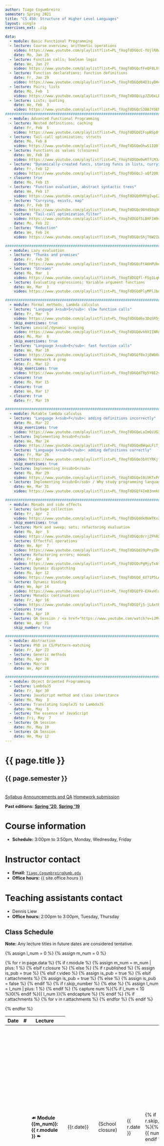 ```yaml
---
author: Tiago Cogumbreiro
semester: Spring 2021
title: "CS 450: Structure of Higher Level Languages"
layout: single
exercises_ext: .zip

data:
  - module: Basic Functional Programming
  - lecture: Course overview; arithmetic operations
    video: https://www.youtube.com/playlist?list=PL_fXogTdDGQcC-fUjlR8wkix5sFYTRMpJ
    date: Mo, Jan 25
  - lecture: Function calls; boolean logic
    date: We, Jan 27
    video: https://www.youtube.com/playlist?list=PL_fXogTdDGQcfFeQF0LXvuk41H-ok1d5A
  - lecture: Function declarations; function definitions
    date: Fr, Jan 29
    video: https://www.youtube.com/playlist?list=PL_fXogTdDGQd04D3iyBHcF_ytGQx611GF
  - lecture: Pairs; lists
    date: Mo, Feb  1
    video: https://www.youtube.com/playlist?list=PL_fXogTdDGQcLpJZUOxLEbGg4BB21p2rB
  - lecture: Lists; quoting
    date: We, Feb  3
    video: https://www.youtube.com/playlist?list=PL_fXogTdDGQcS388JYOEMgEbiEdjvbkRe
################################################################################
  - module: Advanced Functional Programming
  - lecture: Nested definitions; caching
    date: Fr, Feb  5
    video: https://www.youtube.com/playlist?list=PL_fXogTdDGQd1FspNSp8tkA4ZG3J3qRnW
  - lecture: Tail-call optimization; structs
    date: Mo, Feb 8
    video: https://www.youtube.com/playlist?list=PL_fXogTdDGQeOhwS1IQ0larZLSKopENsX
  - lecture: Functions as values (closures)
    date: We, Feb 10
    video: https://www.youtube.com/playlist?list=PL_fXogTdDGQe0wRffLM3aIlY8oRhwylOd
  - lecture: "Dynamically-created funcs, storing funcs in lists, currying"
    date: Fr, Feb 12
    video: https://www.youtube.com/playlist?list=PL_fXogTdDGQcJ-sQf20OiEAfFHD765xS0
  - closure: true
    date: Mo, Feb 15
  - lecture: "Function evaluation, abstract syntactic trees"
    date: We, Feb 17
    video: https://www.youtube.com/playlist?list=PL_fXogTdDGQdhMYgIwpCZ2v0q872ZgWsz
  - lecture: "Currying, exists, map"
    date: Fr, Feb 19
    video: https://www.youtube.com/playlist?list=PL_fXogTdDGQc90Yd5Oq3GlgDA9slA19ep
  - lecture: "Tail-call optimization,filter"
    video: https://www.youtube.com/playlist?list=PL_fXogTdDGQf5LBXF1W9cP4cDgLpJez8q
    date: Mo, Feb 22
  - lecture: "Reduction"
    date: We, Feb 24
    video: https://www.youtube.com/playlist?list=PL_fXogTdDGQcShjT6W2IWchSVnFUlJeh3

################################################################################
  - module: Lazy evaluation
  - lecture: "Thunks and promises"
    date: Fr, Feb 26
    video: https://www.youtube.com/playlist?list=PL_fXogTdDGQcFtA6HPUbdfmxoQqGREEsM
  - lecture: "Streams"
    date: Mo, Mar  1
    video: https://www.youtube.com/playlist?list=PL_fXogTdDGQfl-FSg1LqHV8xdZvirioUA
  - lecture: Evaluating expressions; Variable argument functions
    date: We, Mar  3
    video: https://www.youtube.com/playlist?list=PL_fXogTdDGQdPlyMPlJboAp0njO5pNj-x

################################################################################
  - module: Formal methods; Lambda calculus
  - lecture: "Language λ<sub>S</sub>: slow function calls"
    date: Fr, Mar  5
    video: https://www.youtube.com/playlist?list=PL_fXogTdDGQd6v3DqSR5y_9OVAfizO7Ep
    skip_exercises: true
  - lecture: Lexical/dynamic scoping
    video: https://www.youtube.com/playlist?list=PL_fXogTdDGQdvh8XIINRgTkyKbRGmOc00
    date: Mo, Mar  8
    skip_exercises: true
  - lecture: "Language λ<sub>E</sub>: fast function calls"
    date: We, Mar 10
    video: https://www.youtube.com/playlist?list=PL_fXogTdDGQf8xJjEW0XuW6zZHsT4rW7p
  - lecture: Homework 4 prep
    date: Fr, Mar 12
    skip_exercises: true
    video: https://www.youtube.com/playlist?list=PL_fXogTdDGQd7Xp5Y6E2vbuE0H7mMhUaL
  - closure: true
    date: Mo, Mar 15
  - closure: true
    date: We, Mar 17
  - closure: true
    date: Fr, Mar 19

################################################################################
  - module: Mutable lambda calculus
  - lecture: "Language λ<sub>F</sub>: adding definitions incorrectly"
    date: Mo, Mar 22
    skip_exercises: true
    video: https://www.youtube.com/playlist?list=PL_fXogTdDGQeLaImQiUG3nVgnBHNnkxLv
  - lecture: Implementing λ<sub>F</sub>
    date: We, Mar 24
    video: https://www.youtube.com/playlist?list=PL_fXogTdDGQeBWqoLFiTjNqYknD2yUSNV
  - lecture: "Language λ<sub>D</sub>: adding definitions correctly"
    date: Fr, Mar 26
    video: https://www.youtube.com/playlist?list=PL_fXogTdDGQe3bXtYRKjfqznSg4Axzz5l
    skip_exercises: true
  - lecture: Implementing λ<sub>D</sub>
    date: Mo, Mar 29
    video: https://www.youtube.com/playlist?list=PL_fXogTdDGQe10iVKTxPmGkmt1wYl2X41
  - lecture: Implementing λ<sub>D</sub> / Why study programming languages?
    date: We, Mar 31
    video: https://www.youtube.com/playlist?list=PL_fXogTdDGQf4Im83nmkOgUv9Q00nJQEW

################################################################################
  - module: Monads and side effects
  - lecture: Garbage collection
    date: Fr, Apr  2
    video: https://www.youtube.com/playlist?list=PL_fXogTdDGQddkMoWTKv2EtkNxTnUajio
    skip_exercises: true
  - lecture: Mark and sweep; sets; refactoring evaluation
    date: Mo, Apr  5
    video: https://www.youtube.com/playlist?list=PL_fXogTdDGQc0rrjZFhRX4EEp_n0KM8pL
  - lecture: Effectful operations
    date: We, Apr  7
    video: https://www.youtube.com/playlist?list=PL_fXogTdDGQdJ9yPnyZDeCrfVlLYhCZ55
  - lecture: Refactoring errors; monads
    date: Fr, Apr  9
    video: https://www.youtube.com/playlist?list=PL_fXogTdDGQcPgMjyTxAtKiZHoigBvVWa
  - lecture: Dynamic dispatching
    date: Mo, Apr 12
    video: https://www.youtube.com/playlist?list=PL_fXogTdDGQd_6V71P5LABL2OFGT7PW0V
  - lecture: Dynamic binding
    date: We, Apr 14
    video: https://www.youtube.com/playlist?list=PL_fXogTdDGQf9-EXkvHluPpG2oTs_NWZx
  - lecture: Monadic continuations
    date: Fr, Apr 16
    video: https://www.youtube.com/playlist?list=PL_fXogTdDGQfj5-jLAxtR8-NPM2KNvyBU
  - closure: true
    date: Mo, Apr 19
  - lecture: QA Session / <a href="https://www.youtube.com/watch?v=iJMvEHJ7wmA">"The Lean Researcher" by Alastair Donaldson</a>
    date: We, Apr 21
    skip_number: true

################################################################################
  - module: Abstraction
  - lecture: PhD in CS/Pattern-matching
    date: Fr, Apr 23
  - lecture: Generic methods
    date: Mo, Apr 26
  - lecture: Macros
    date: We, Apr 28

################################################################################
  - module: Object Oriented Programming
  - lecture: LambdaJS
    date: Fr, Apr 30
  - lecture: JavaScript method and class inheritance
    date: Mo, May  3
  - lecture: Translating SimpleJS to LambdaJS
    date: We, May  5
  - lecture: The essence of JavaScript
    date: Fri, May  7
  - lecture: QA Session
    date: Mo, May 10
  - lecture: QA Session
    date: We, May 12
---
```


<h1 class="has-text-centered">{{ page.title }}</h1>
<h2 class="has-text-centered" style="padding-bottom:1em;">{{ page.semester }}</h2>

<div class="buttons is-centered">
<a class="button is-large is-link" href="syllabus.pdf">Syllabus</a>
<a class="button is-large is-link" href="https://gitlab.com/cogumbreiro/cs450-s21-qa">Announcements and QA</a>
<a class="button is-large is-link" href="https://www.gradescope.com/courses/226255">Homework submission</a>
</div>

**Past editions:** [**Spring '20**](../s20/), [**Spring '19**](../s19/)

# Course information

* **Schedule:** 3:00pm to 3:50pm, Monday, Wednesday, Friday

# Instructor contact
* **Email:** [`Tiago.Cogumbreiro@umb.edu`](mailto:Tiago.Cogumbreiro@umb.edu)
* **Office hours:** {{ site.office.hours }}

# Teaching assistants contact

* Dennis Liew
* **Office hours:** 2:00pm to 3:00pm, Tuesday, Thursday


## Class Schedule

**Note:** Any lecture titles in future dates are considered tentative.


{% assign l_num = 0 %}
{% assign m_num = 0 %}
<table>
  <thead>
    <tr>
      <th>Date</th>
      <th>#</th>
      <th>Lecture</th>
      <th></th>
    </tr>
  </thead>
  <tbody>
{% for r in page.data %}
<tr>
{% if r.module %}
  {% assign m_num = m_num | plus: 1 %}
  <td></td>
  <td></td>
  <td><b>☙ Module {{m_num}}: {{ r.module }} ❧</b></td>
  <td></td>
{% elsif r.closure %}
  <td class="has-text-grey-light">{{r.date}}</td>
  <td></td>
  <td class="has-text-grey-light">(School closure)</td>
  <td></td>
{% else %}
  {% if r.published %}
    {% assign is_pub = true %}
  {% elsif r.video %}
    {% assign is_pub = true %}
  {% elsif r.attachments %}
    {% assign is_pub = true %}
  {% else %}
    {% assign is_pub = false %}
  {% endif %}
  {% if r.skip_number %}
  {% else %}
    {% assign l_num = l_num | plus: 1 %}
  {% endif %}
  {% capture num %}{% if l_num < 10 %}0{% endif %}{{ l_num }}{% endcapture %}
  <td>{{ r.date }}</td>
  <td>{% if r.skip_number %}{% else %}{{ num }}{% endif %}</td>
  <td>
  {% if is_pub %}
    <a href="lecture{{num}}.html">{{ r.lecture }}</a>
  {% else %}
    {{ r.lecture }}
  {% endif %}
  </td>
  <td>
    {% if is_pub %}
      {% capture s_url %}lecture{{ num }}.pdf{% endcapture %}
      {% if r.skip_exercises %}
        {% assign f_url = nil %}
      {% else %}
        {% capture f_url %}lecture{{ num }}-exercises{{ page.exercises_ext }}{% endcapture %}
      {% endif %}
      <span class="buttons has-addons">{% include button.html url=s_url title="Download lecture slides" icon="book" %}{% include button.html url=r.video icon="file-video" title="Video recording" %}{% include button.html url=f_url icon="box" title="Class exercises" %}</span>
    {% endif %}
  </td>
{% endif %}
</tr>
{% if r.attachments %}
    {% for v in r.attachments %}
<tr>
  <td></td>
  <td></td>
    <td>
        <a href="{{ v.url }}">
        <span class="icon is-small"><i class="fas fa-file-{{v.type}}"></i></span>
        {{ v.title }}
        </a>
    </td>
</tr>
    {% endfor %}
{% endif %}

{% endfor %}
  </tbody>
</table>
